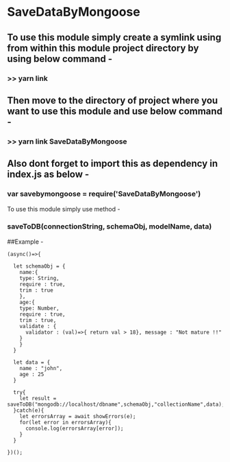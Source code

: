 # SaveDataByMongoose

## To use this module simply create a symlink using from within this module project directory by using below command -

### >> yarn link

## Then move to the directory of project where you want to use this module and use below command -

### >> yarn link SaveDataByMongoose

## Also dont forget to import this as dependency in index.js as below - 

### var savebymongoose = require('SaveDataByMongoose')

To use this module simply use method - 

### saveToDB(connectionString, schemaObj, modelName, data)

##Example -
  ```
  (async()=>{
    
    let schemaObj = {
      name:{
      type: String,
      require : true,
      trim : true
      },
      age:{
      type: Number,
      require : true,
      trim : true,
      validate : {
        validator : (val)=>{ return val > 18}, message : "Not mature !!"
      }
      }
    }
    
    let data = {
      name : "john",
      age : 25
    }
    
    try{
      let result = saveToDB("mongodb://localhost/dbname",schemaObj,"collectionName",data);
    }catch(e){
      let errorsArray = await showErrors(e);
      for(let error in errorsArray){
        console.log(errorsArray[error]);
      }
    }
  
  })();
  
  ```
